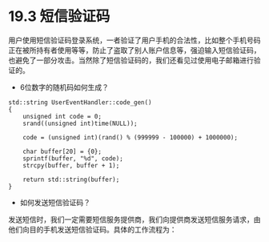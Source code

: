 # 19.3 短信验证码

用户使用短信验证码登录系统，一者验证了用户手机的合法性，比如整个手机号码正在被所持有者使用等等，防止了盗取了别人账户信息等，强迫输入短信验证码，也避免了一部分攻击。当然除了短信验证码的，我们还看见过使用电子邮箱进行验证的。

* 6位数字的随机码如何生成？

```
std::string UserEventHandler::code_gen()
{
    unsigned int code = 0;
    srand((unsigned int)time(NULL));

    code = (unsigned int)(rand() % (999999 - 100000) + 1000000);

    char buffer[20] = {0};
    sprintf(buffer, "%d", code);
    strcpy(buffer, buffer + 1);

    return std::string(buffer);
}

```

* 如何发送短信验证码？

发送短信时，我们一定需要短信服务提供商，我们向提供商发送短信服务请求，由他们向目的手机发送短信验证码。具体的工作流程为：


